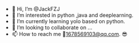 - 👋 Hi, I’m @JackFZJ
- 👀 I’m interested in python ,java and deeplearning.
- 🌱 I’m currently learning yolo based on python.
- 💞️ I’m looking to collaborate on ...
- 📫 How to reach me :email:1678569103@qq.com. 😎

<!---
JackFZJ/JackFZJ is a ✨ special ✨ repository because its `README.md` (this file) appears on your GitHub profile.
You can click the Preview link to take a look at your changes.
--->
